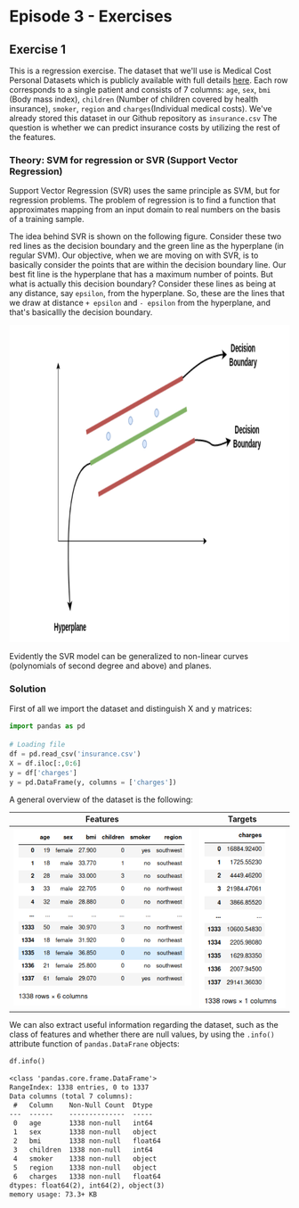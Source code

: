 # Episode 3 - Exercises

## Exercise 1
This is a regression exercise. The dataset that we'll use is Medical Cost Personal Datasets which is publicly available with full details [here](https://www.kaggle.com/mirichoi0218/insurance). Each row corresponds to a single patient and consists of 7 columns: `age`, `sex`, `bmi` (Body mass index), `children` (Number of children covered by health insurance), `smoker`, `region` and `charges`(Individual medical costs). We've already stored this dataset in our Github repository as `insurance.csv` The question is whether we can predict insurance costs by utilizing the rest of the features.

### Theory: SVM for regression or SVR (Support Vector Regression)
Support Vector Regression (SVR) uses the same principle as SVM, but for regression problems. The problem of regression is to find a function that approximates mapping from an input domain to real numbers on the basis of a training sample. 

The idea behind SVR is shown on the following figure. Consider these two red lines as the decision boundary and the green line as the hyperplane (in regular SVM). Our objective, when we are moving on with SVR, is to basically consider the points that are within the decision boundary line. Our best fit line is the hyperplane that has a maximum number of points. But what is actually this decision boundary? Consider these lines as being at any distance, say `epsilon`, from the hyperplane. So, these are the lines that we draw at distance `+ epsilon` and `- epsilon` from the hyperplane, and that's basicallly the decision boundary.

<p align="center">
  <img width="973" height="569" src="exercises_images/svr_ex_3.png">
</p>

Evidently the SVR model can be generalized to non-linear curves (polynomials of second degree and above) and planes.

### Solution
First of all we import the dataset and distinguish X and y matrices:

```python
import pandas as pd

# Loading file
df = pd.read_csv('insurance.csv')
X = df.iloc[:,0:6]
y = df['charges']
y = pd.DataFrame(y, columns = ['charges'])
```

A general overview of the dataset is the following:

Features             |  Targets
:-------------------------:|:-------------------------:
![](exercises_images/insurance_dataset_X.png)  |  ![](exercises_images/insurance_dataset_y.png)

We can also extract useful information regarding the dataset, such as the class of features and whether there are null values, by using the `.info()` attribute function of `pandas.DataFrane` objects:

```python
df.info()
```

~~~
<class 'pandas.core.frame.DataFrame'>
RangeIndex: 1338 entries, 0 to 1337
Data columns (total 7 columns):
 #   Column    Non-Null Count  Dtype  
---  ------    --------------  -----  
 0   age       1338 non-null   int64  
 1   sex       1338 non-null   object 
 2   bmi       1338 non-null   float64
 3   children  1338 non-null   int64  
 4   smoker    1338 non-null   object 
 5   region    1338 non-null   object 
 6   charges   1338 non-null   float64
dtypes: float64(2), int64(2), object(3)
memory usage: 73.3+ KB
~~~
